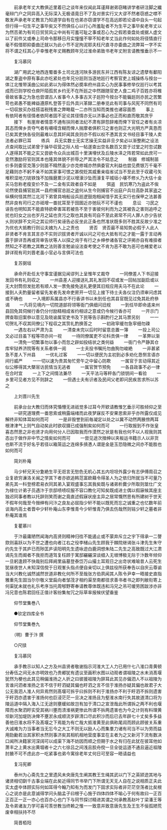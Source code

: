 <!-- { "loadSidebar": true } -->
　　前承老年丈大教俱近里着已之谈年来仅闻此耳谨拜谢弟窃睹讲学者研注脚之纎毫辩门户之同异高入无际深入无极语竟日不了及对景实行又大谬不然者窃惑之噤不敢发声承老年丈教言乃知道学自有在也弟亦窃谓学不在高远即若论语中自头一句起但行得一句生平之事毕矣又不然俱任心以行心所羞耻者不为生平之事毕矣老年丈以为然否弟为有司日贸贸风尘中尚有可羞可耻之事或忍心为之假若查盘处或据人虚文以了前件又或奉上司命令那移日月实憧憧不寕不知老年丈当此作何如处将径情直行毫不假借耶抑委曲迁就以为此小节不足拘泥耶夫枉尺直寻亦委曲之流弊耳一字不实将不谓之枉其心乎幸惟老年丈赐教顾年兄过淮命弟致书老年丈附言请教惟垂示不一

　　复冯慕冈

　　湖广用武之地西连蜀畨多土司北连河陜多游民东并江西有陈友谅之遗孽有鄱阳湖之羣盗中原有事此亦吃紧处也年兄分廵则当逐地廵行考察官吏上城操练与按台一体江北惟带溪曲公如此弟以为得体然必奬率府州县实心为民事事修举仅廵行以考其成而已则学校仓庾阡陌孤贫乡约无不在所廵之中然跟随官吏人食二鸡子百姓亦将椎骨故省事之为急也尝谓古人省事今人多事古天子廵狩今按台不能徧廵则亦民之苦繁苛也弟愚不能裨益遵原札登答于后外具兴革録二册奉览此有司事与风宪不同然有司一切収放买办挂搭滥税残害之弊略载一二亦所当知而类推也诸容面悉
　　事上　有依阿者有径情者依阿者固不足论其径情亦无以济事必也正而和直而敬其庶乎
　　接下　有崖岸者情意不通有扶同者法纪不肃有辞怨辞难而俾下官任之者有炎凉其态而俾乡贡夺气者有嗫嚅含糊而俾人揣摩者俱积习之害也则正大光明方严真恳而已矣其吏快各役则最难以息其奸闻其良则亦不假以权不慿其言文书经目事干陵人卖法者必罪已耳
　　练兵　兵无实数士无实艺操无实益非旦夕矣必以渐整刷之设法点查间取比试弟曾于操毕収营之际人给一帖遂查出空名数百又尝于过堂之时忽试数人遂得其不能之实又尝欲令众兵出城百十里演埋伏及丘陵水泽之阵若常如此庶可一变然激励将官则其本也隆其体貌不折辱之严其法令不姑息之
　　制器　修城制噐价多则委官克落少则噐不精然虽少亦克修城亦然俱委官大利益也尝见费银万千毫不足藉则亦不躬不亲不如其家事可恨之甚傥贬其威重亲临省试当不至此至于収蔵弓矢堆积湿地刀铳铁蚀不加揩磨累沙泥以增濠沙坠而濠复平城垣小壊不修乆乃大估十金买马忽称老瘦变价不及一二金有实政者自不如是
　　弭盗　民饥寒乃为盗此不俟论然使县捕官廵其一县府捕官总廵之盗何从生今则捕官不出庭户兵壮高卧其家盗之纵横何怪其然江北河下弟曾具哨船设兵廵逻鼓炮相闻惜乎其无实行也保甲之法甚善然非良有司行之亦祗增一畨扰耳至于囹圄近亦弛玩不可不谨也
　　息讼　刁民之诬告也明知其不能直特欲牵害耳若被告不至于害彼何利而为之其被告之害则追呼之扰也妇女之出也岁月之延也贪污之取也其良有司自不至此弟常不问人罪人亦少告状乆则状辞不文问之其讼师行矣诬告必反坐此正条也然准状既多则不胜其反故少准之为优也大抵教行则讼夫媿为人上之责也
　　贤否　贤否最不易知势必假于人此人非贤者不肯言其言亦不实则识拔贤者开诚以问之可也大抵有司之才能一露于言动再露于辞详吾再或背审告状等人以探之询于有行之乡绅参诸各官之评掲亦自有难揜者然知之不若教之其教之法则善言勉谕设法查考使之不肯为恶不敢为恶可也楮爱老以辞详观有司刘晋老虽小官必与言俱可法也

　　复苏弼垣

　　承命开赴任太守事宜谨据见闻谬列上呈惟年丈裁夺
　　一同僚差人下书迎接发回书有礼则収之
　　一州县差人迎接送礼其礼发回不収或发一回帖加副启或以无大封筒但发批若有顺人发一票免接免送礼更便其旧规应用夫马不在此论
　　一接到人夫酌量留者留先发者先发命吏房开一切见上接下待士夫各仪注仍须审问虑其或不确也
　　一入境即系属县亦不行香讲书以未到任也其县官既见过免其赴府叅谒
　　一凡将见境内一切院道部将领等衙门俱细问旧规
　　一到任毕即命逺来州县回免其伺候行香仍分付励精相成省约相谅之意或仍令候行香亦可
　　一开示门牌查取旧案叅以意见及晓谕属官吏书及下民等告示斟酌行之其马票另刻
　　一一切贺礼不収其同僚公下程収之其贽礼酌换答之
　　一初政寜缓勿急寜细勿疎
　　一遇左右以严肃为主
　　一清查未完以后时时留意总置一簿
　　一投上司公文必过目虽下程等项亦间一视
　　一待同僚属吏不论科贡俱一律
　　一革弊以渐
　　一清免一切繁事勿以事小而忽之辟如投结状之类何益
　　一衙门令严静其仓库牢狱养济院等有关系者俱一阅
　　一士夫投书嘱托勿曲狥勿峻絶
　　一非甚紧急不差人下州县
　　一优礼过客
　　一一切以便民为主初到必多劝化恳恻言语亦间行威严
　　一一切以速为贵其匆忙旁午之中留心防欺
　　一属官于言动得其近似公移得其大槩宻访民情当无逃者
　　一属官贺节预免
　　一各县政事不必一律在合时宜
　　一上下之间情法兼尽
　　一天平法马等秤各门锁钥间一看验
　　一乡里可见者方见不则辞之
　　一但遇士夫有识者及民间父老即问民疾苦求所以苏之

　　上刘晋川先生

　　前承台台大教归而体究惛懵无进祇觉多过耳今开欵请教惟乞垂示可胜倾仰之至
　　一研究道理费一畨思索或稍露端绪而此夜梦寐反不安果思索非乎亦所露仅成见解终非知体耳如何而可
　　一是非毁誉到前毎凝定以处之以冀不动然两腋傍两耳根津津气上则气自动矣此时欲収摄已成强制矣如何而可
　　一行取报到不作张皇喜态然思之非也贤才向用何分人已因取我而作漠然之状是有我也何不以人视我则其态出于做作非中节之情矣如何而可
　　一尝见途次搢绅以夹板运书籍示人以非货也斯不流于好名乎若径以箱笼运之连绵多摃慿人谓是金是玉恐隐微之间亦不能胜也如何而可

　　简刘朴庵

　　马少轩兄天分夐絶生平无诳言无愁色无机心其五内坦坦外露少有志伊傅周召之业复欲穷濓洛关闽之学其下者亦欲追韩范富欧藉令得圣人为之依归所就当不可量乃弟先其一科登榜君易衣同其弟入宴观盛事忘其我矣既与诸弟析爨少所取则筮仕广文为禄仕计弟子员遇汴于京邸啧啧叹服不容口教化可知矣既成进士偶以假寐候其座主独迟同事者教以托辞则笑而谢之竟直述假寐状座主异之居常慨然思有所建树于世天不假年何哉至今搢绅有问汴之良友必屈指少轩不能以既死而忘之诚重之也忆数年前谈海内高士者晋中少轩朴庵山东李惟青今少轩惟青乃俱去伤哉然则铭少轩之墓者非朴庵其谁焉

　　复瞿慕川

　　于汴最庸陋然闻海内高贤则精神归徃不能遏止或不蒙弃斥立之宇下得承一二謦欬则喜跃以为不世之遭也向者江右之役李槠山先生顾我于棘院继谒张斗津先生朱守约先生于其庐已而陟匡庐读阳明先生遗咏逰白鹿洞想朱陆二先生之高致既过大江肃谒先生而阍者不我拒而道驾复枉顾于寓邸纚纚深谈细入无垠博极无际于汴数年倾仰一旦躬逢顾不快哉别后拜阙里庙墓登泰岱万山撮土耳观日之出竒状难喻昔人云死生犹昼夜世人未知深信傥于日观峯头指点便自亲切以上俱兹役所获奉告以自庆云尊谕当大兴教化诚然诚然世道非教化何所不至哉张方伯夙闻其人陈令尹幸一晤接史直指雅重先生固当尔尔敬义堂扁向者邹茂才相约渠至南都径求善书者书之即列敝衔寄上何渠犹未就也礼乐考序当托周郇野寄奉请教尊体既违和冯兄之吊可缓劳困跋涉亦非冯兄意也陈君回任正值计客纷集匆冗之际草率报候伏望垂鉴

　　仰节堂集巻八

　　●钦定四库全书

　　仰节堂集巻九

　　（明）曹于汴 撰

　　○尺牍

　　复冯慕冈

　　承手教示以知人之方及州县贤者敬谢指示河淮大工人力已用什七八淮口青黄顿分寿伍之间无水亦明效也乃贵郷犹有遗议至画积水图以动观者谓祖陵之水未消髙堰犹然为梗也此其见稍偏淮扬之人折之曰彼援祖陵为辞耳此其见亦偏泗人不以祖陵为言谁问泗者淮扬之言不信于盱泗疑其偏也盱泗之言不信于淮扬亦疑其偏也故君子大公无我泗人淮人何异焉然则髙堰可拆乎曰拆则不利于淮扬亦不利于盱泗不拆则遗害于盱泗亦遗害于淮扬何也巨浸茫茫一旦决之淮扬且为壑淮水南行失其故道清口将为陵运道中隔入海入江无途则壅缓如故岂有加于清口之宣泄哉此所谓拆之两不利也堰障而水聚泗盱实受其祸川壅而溃淮祸更惨此所谓不拆两遗害也为今之计则有料理黄坝新河加堤防决俾不壅淤永成顺流岁辟清口尽此积沙而后已去年辟七十丈矣多多益善他日淮水将不及髙堰之下焉能为有亡哉大抵淮黄至此俱称尾闾而顾此顾彼关系重大诚难为力当事者当无忘今之大工不则无以励人心而集羣力诸有司当不以为劳而益用劻勷若治其家积水然则事济矣其相机相地营度事宜在主者为之又新河下流有数决口闻所决籍家河深阔可以成渠下海不妨因而顺之但期于水之有归在此犹在彼耳他如萧丰之上黄水出黄堌者十之六七徐吕之间浅且胶舟傥一旦全徙运道不通且逼近祖陵肘腋不可不虑此亦一吃紧事也弟今寓徐老年丈何日可至容一晤请益也

　　复冯宪卿

　　泰州为心斋先生之里遗风未央唐先生阐其教王生绳其武以门下之英颕逰其地与诸贤相切劘千古事业端在此矣近得同节书举门下所谓无天无人自在之说相质正夫此实太虚夲体顾实际何如耳得今翰乃知有为而发门下固求实际者非茫茫空荡者比矣根心之说亦是此意诚得学问头脑孟子曰根于心施于四体四体不喻心于何有故曰一正百正百正一正一亦心也百亦心也门下与同节探讨精进其谓之何承教髙赵叶丁梁潘王等及令弟诸友力学可喜可羡世教当终赖之惟一一致意并致意唐先生及王生不佞孤陋荒废幸相扶持不尽

　　简晋栢阳

